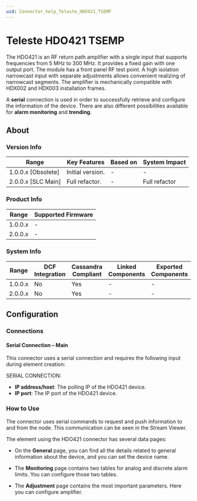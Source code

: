 ```yaml
---
uid: Connector_help_Teleste_HDO421_TSEMP
---
```


# Teleste HDO421 TSEMP

The HDO421 is an RF return path amplifier with a single input that supports frequencies from 5 MHz to 300 MHz. It provides a fixed gain with one output port. The module has a front panel RF test point. A high isolation narrowcast input with separate adjustments allows convenient realizing of narrowcast segments. The amplifier is mechanically compatible with HDX002 and HDX003 installation frames.

A **serial** connection is used in order to successfully retrieve and configure the information of the device. There are also different possibilities available for **alarm monitoring** and **trending**.

## About

### Version Info

| Range              | Key Features      | Based on   | System Impact |
|--------------------|-------------------|------------|---------------|
| 1.0.0.x [Obsolete] | Initial version.  | -          | -             |
| 2.0.0.x [SLC Main] | Full refactor.    | -          | Full refactor |

### Product Info

| Range   | Supported Firmware |
|---------|--------------------|
| 1.0.0.x | -                  |
| 2.0.0.x | -                  |

### System Info

| Range   | DCF Integration | Cassandra Compliant | Linked Components | Exported Components |
|---------|-----------------|---------------------|-------------------|---------------------|
| 1.0.0.x | No              | Yes                 | -                 | -                   |
| 2.0.0.x | No              | Yes                 | -                 | -                   |

## Configuration

### Connections

#### Serial Connection – Main

This connector uses a serial connection and requires the following input during element creation:

SERIAL CONNECTION:

- **IP address/host**: The polling IP of the HDO421 device.
- **IP port**: The IP port of the HDO421 device.

### How to Use

The connector uses serial commands to request and push information to and from the node. This communication can be seen in the Stream Viewer.

The element using the HDO421 connector has several data pages:

- On the **General** page, you can find all the details related to general information about the device, and you can set the device name.

- The **Monitoring** page contains two tables for analog and discrete alarm limits. You can configure those two tables.

- The **Adjustment** page contains the most important parameters. Here you can configure amplifier.
